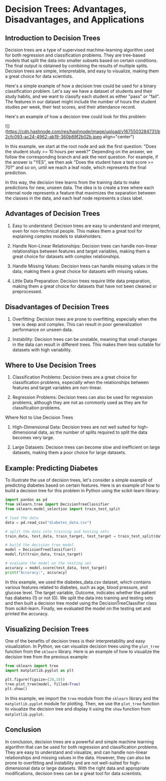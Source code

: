 # Decision Trees: Advantages, Disadvantages, and Applications

## Introduction to Decision Trees

Decision trees are a type of supervised machine-learning algorithm used for both regression and classification problems. They are tree-based models that split the data into smaller subsets based on certain conditions. The final output is obtained by combining the results of multiple splits. Decision trees are simple, interpretable, and easy to visualize, making them a great choice for data scientists.

Here's a simple example of how a decision tree could be used for a binary classification problem. Let's say we have a dataset of students and their study habits, and we want to classify each student as either "pass" or "fail". The features in our dataset might include the number of hours the student studies per week, their test scores, and their attendance record.

Here's an example of how a decision tree could look for this problem:

![](https://cdn.hashnode.com/res/hashnode/image/upload/v1675503284731/b2cfc093-ac24-4962-ab19-360b89f2b02b.jpeg align="center")

In this example, we start at the root node and ask the first question: "Does the student study &gt;= 10 hours per week?" Depending on the answer, we follow the corresponding branch and ask the next question. For example, if the answer is "YES", we then ask "Does the student have a test score &gt;= 70?" and so on, until we reach a leaf node, which represents the final prediction.

In this way, the decision tree learns from the training data to make predictions for new, unseen data. The idea is to create a tree where each internal node represents a feature that maximizes the separation between the classes in the data, and each leaf node represents a class label.

## Advantages of Decision Trees

1. Easy to understand: Decision trees are easy to understand and interpret, even for non-technical people. This makes them a great tool for explaining complex models to stakeholders.
    
2. Handle Non-Linear Relationships: Decision trees can handle non-linear relationships between features and target variables, making them a great choice for datasets with complex relationships.
    
3. Handle Missing Values: Decision trees can handle missing values in the data, making them a great choice for datasets with missing values.
    
4. Little Data Preparation: Decision trees require little data preparation, making them a great choice for datasets that have not been cleaned or preprocessed.
    

## Disadvantages of Decision Trees

1. Overfitting: Decision trees are prone to overfitting, especially when the tree is deep and complex. This can result in poor generalization performance on unseen data.
    
2. Instability: Decision trees can be unstable, meaning that small changes in the data can result in different trees. This makes them less suitable for datasets with high variability.
    

## Where to Use Decision Trees

1. Classification Problems: Decision trees are a great choice for classification problems, especially when the relationships between features and target variables are non-linear.
    
2. Regression Problems: Decision trees can also be used for regression problems, although they are not as commonly used as they are for classification problems.
    

Where Not to Use Decision Trees

1. High-Dimensional Data: Decision trees are not well suited for high-dimensional data, as the number of splits required to split the data becomes very large.
    
2. Large Datasets: Decision trees can become slow and inefficient on large datasets, making them a poor choice for large datasets.
    

## Example: Predicting Diabetes

To illustrate the use of decision trees, let's consider a simple example of predicting diabetes based on certain features. Here is an example of how to build a decision tree for this problem in Python using the scikit-learn library:

```python
import pandas as pd
from sklearn.tree import DecisionTreeClassifier
from sklearn.model_selection import train_test_split

# load the data
data = pd.read_csv("diabetes_data.csv")

# split the data into training and testing sets
train_data, test_data, train_target, test_target = train_test_split(data.drop("Outcome", axis=1), data["Outcome"], test_size=0.2)

# build the decision tree model
model = DecisionTreeClassifier()
model.fit(train_data, train_target)

# evaluate the model on the testing set
accuracy = model.score(test_data, test_target)
print("Accuracy:", accuracy)
```

In this example, we used the diabetes\_data.csv dataset, which contains various features related to diabetes, such as age, blood pressure, and glucose level. The target variable, Outcome, indicates whether the patient has diabetes (1) or not (0). We split the data into training and testing sets and then built a decision tree model using the DecisionTreeClassifier class from scikit-learn. Finally, we evaluated the model on the testing set and printed the accuracy.

## Visualizing Decision Trees

One of the benefits of decision trees is their interpretability and easy visualization. In Python, we can visualize decision trees using the `plot_tree` function from the `sklearn` library. Here is an example of how to visualize the decision tree from the previous example:

```python
from sklearn import tree
import matplotlib.pyplot as plt

plt.figure(figsize=(20,10))
tree.plot_tree(model, filled=True)
plt.show()
```

In this example, we import the `tree` module from the `sklearn` library and the `matplotlib.pyplot` module for plotting. Then, we use the `plot_tree` function to visualize the decision tree and display it using the `show` function from `matplotlib.pyplot`.

## Conclusion

In conclusion, decision trees are a powerful and simple machine learning algorithm that can be used for both regression and classification problems. They are easy to understand and visualize, and can handle non-linear relationships and missing values in the data. However, they can also be prone to overfitting and instability and are not well-suited for high-dimensional data or large datasets. With the right data and appropriate modifications, decision trees can be a great tool for data scientists.
